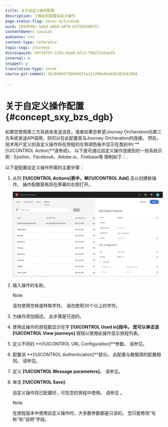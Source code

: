 ```yaml
---
title: 关于自定义操作配置
description: 了解如何配置自定义操作
page-status-flag: never-activated
uuid: 269d590c-5a6d-40b9-a879-02f5033863fc
contentOwner: sauviat
audience: rns
content-type: reference
topic-tags: journeys
discoiquuid: 5df34f55-135a-4ea8-afc2-f9427ce5ae7b
internal: n
snippet: y
translation-type: tm+mt
source-git-commit: 1bc8d845716044671a11c200e4bab92302841994

---
```



# 关于自定义操作配置 {#concept_sxy_bzs_dgb}

如果您使用第三方系统来发送消息，或者如果您希望Journey Orcheration向第三方系统发送API调用，则可以在此配置其与Journey Orcheration的连接。 然后，技术用户定义的自定义操作将在旅程的左侧调色板中显示在类别中( **[!UICONTROL Action]**请参阅[](../building-journeys/about-action-activities.md))。 以下是可通过自定义操作连接到的一些系统示例：Epsilon、Facebook、Adobe.io、Firebase等
限制如下：[](../action/custom-action-limitations.md).

以下是配置自定义操作所需的主要步骤：

1. 从列 **[!UICONTROL Actions]**表中，单**[!UICONTROL Add]** 击以创建新操作。 操作配置窗格将在屏幕的右侧打开。

   ![](../assets/custom2.png)

1. 输入操作的名称。

   >[!NOTE]
   >
   >请勿使用空格或特殊字符。 请勿使用30个以上的字符。

1. 为操作添加描述。 此步骤是可选的。
1. 使用此操作的旅程数显示在字 **[!UICONTROL Used in]**段中。 您可以单击该**[!UICONTROL View journeys]** 按钮以使用此操作显示旅程列表。
1. 定义不同的 **[!UICONTROL URL Configuration]**参数。 请参见[](../action/url-configuration.md)。
1. 配置该 **[!UICONTROL Authentication]**部分。 此配置与数据源的配置相同。  请参见[](../datasource/external-data-sources.md#section_wjp_nl5_nhb)。
1. 定义 **[!UICONTROL Message parameters]**。 请参见[](../action/defining-the-message-parameters.md)。
1. 单击 **[!UICONTROL Save]**.

   自定义操作现已配置好，可在您的旅程中使用。 请参见 [](../building-journeys/about-action-activities.md)。

   >[!NOTE]
   >
   >在旅程版本中使用自定义操作时，大多数参数都是只读的。 您只能修改“名称”和“说明”字段。

